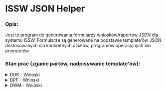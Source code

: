 # ISSW JSON Helper

### Opis:

Jest to program do generowania formularzy wniosków/raportów JSON dla systemu ISSW.
Formularze są generowane na podstawie template'ów JSON dostosowanych dla konkretnych działów, programów operacyjnych lub priorytetów.

### Stan prac (zganie partów, nadpisywanie template'ów):

<details>
<summary>DUK - Wnioski</summary>

### DUK - Wnioski
| Program operacyjny                    | Priorytet                                     | Metedane wniosku | I. Dane podstawowe | II. Dane wnioskodawcy | III. Zakres przedsięwzięcia | IV. Źródła finansowania | V. Oświadczenia | VI. Załączniki | VII. Kosztorys przedsięwzięcia | VIII. Harmonogram | 
|---------------------------------------|-----------------------------------------------|------------------|--------------------|-----------------------|-----------------------------|-------------------------|-----------------|----------------|--------------------------------|-------------------|
| II. Edukacja filmowa                  | I. Szkoły wyższe i podyplomowe                | [x]              | [x]                | [x]                   | [x]                         | [x]                     | [x]             | [x]            |                                | [x]               |
|                                       | II. Edukacja w szkołach średnich i zawodowych | [x]              | [x]                | [x]                   | [x]                         | [x]                     | [x]             | [x]            |                                | [x]               |
|                                       | III. Edukacja i kształcenie profesjonalne     | [x]              | [x]                | [x]                   | [x]                         | [x]                     | [x]             | [x]            |                                | [x]               |
|                                       | IV. Edukacja w kinach                         | [x]              | [x]                | [x]                   | [x]                         | [x]                     | [x]             | [x]            |                                | [x]               |
| III. Upowszechnianie kultury filmowej | I. Festiwale filmowe                          | [x]              | [x]                | [x]                   | [x]                         | [x]                     | [x]             | [x]            |                                | [x]               |
|                                       | II. Inicjatywy filmowe                        | [x]              | [x]                | [x]                   | [x]                         | [x]                     | [x]             | [x]            |                                | [x]               |
|                                       | III. Literatura i czasopisma o filmie         | [x]              | [x]                | [x]                   | [x]                         | [x]                     | [x]             | [x]            |                                | [x]               |
|                                       | IV. Rekonstrukcja cyfrowa                     | [x]              | [x]                | [x]                   | [x]                         | [x]                     | [x]             | [x]            |                                | [x]               |
|                                       | V. Badania rynku audiowizualnego              | [x]              | [x]                | [x]                   | [x]                         | [x]                     | [x]             | [x]            |                                | [x]               |
|                                       | VI. Dystrybucja filmów dokumentalnych         | [x]              | [x]                | [x]                   | [x]                         | [x]                     | [x]             | [x]            |                                | [x]               |
| IV. Rozwój kin                        | I. Modernizacja kin                           | [x]              | [x]                | [x]                   | [x]                         | [x]                     | [x]             | [x]            |                                | [x]               |
|                                       | II. Cyfryzacja kin                            | [x]              | [x]                | [x]                   | [x]                         | [x]                     | [x]             | [x]            |                                | [x]               |

</details>

<details>
<summary>DPF - Wnioski</summary>

### DPF - Wnioski

| Program operacyjny   | Priorytet                                                     | Metadane wniosku | I. Dane podstawowe | II. Dane wnioskodawcy | III. Informacje | IV. Termin realizacji | V. Dane finansowe | VI. Dane dodatkowe | VII. Załączniki | VIII. Oświadczenia |
|----------------------|---------------------------------------------------------------|------------------|--------------------|-----------------------|-----------------|-----------------------|-------------------|--------------------|-----------------|--------------------|
| I. Produkcja filmowa | I. Stypendia scenriuszowe                                     | [x]              | [x]                | [x]                   | [x]             | [x]                   | [x]               | [x]                | [x]             | [x]                |    
|                      | II. Rozwój projektów filmowych                                | [x]              | [x]                | [x]                   | [x]             | [x]                   | [x]               | [x]                | [x]             | [x]                |    
|                      | III. Produkcja filmów fabularnych                             | [x]              | [x]                | [x]                   | [x]             | [x]                   | [x]               | [x]                | [x]             | [x]                |    
|                      | IV. Produkcja filmów dokumentalnych                           | [x]              | [x]                | [x]                   | [x]             | [x]                   | [x]               | [x]                | [x]             | [x]                |    
|                      | V. Produkcja filmów animowanych                               | [x]              | [x]                | [x]                   | [x]             | [x]                   | [x]               | [x]                | [x]             | [x]                |    
|                      | VI. Produkcja koprodukcji mniejszościowych                    | [x]              | [x]                | [x]                   | [x]             | [x]                   | [x]               | [x]                | [x]             | [x]                |    
|                      | VII. Produkcja filmów kina familijnego                        | [x]              | [x]                | [x]                   | [x]             | [x]                   | [x]               | [x]                | [x]             | [x]                |    
|                      | VIII. Produkcja filmów fabularnych pełnometrażowych - DEBIUTY |                  |                    |                       |                 |                       |                   |                    |                 |                    |
| List intencyjny      | X. Produkcja filmów fabularnych                               |                  |                    |                       |                 |                       |                   |                    |                 |                    |    
|                      | X. Produkcja filmów dokumentalnych                            |                  |                    |                       |                 |                       |                   |                    |                 |                    |    
|                      | X. Produkcja filmów animowanych                               |                  |                    |                       |                 |                       |                   |                    |                 |                    |    
|                      | X. Koprodukcja międzynarodowa miejszościowa                   |                  |                    |                       |                 |                       |                   |                    |                 |                    |    
|                      | X. Produkcja filmów kina familijnego                          |                  |                    |                       |                 |                       |                   |                    |                 |                    |    
|                      | X. Produkcja filmów fabularnych pełnometrażowych              |                  |                    |                       |                 |                       |                   |                    |                 |                    |    

</details>

<details>
<summary>DWM - Wnioski</summary>

### DWM - Wnioski

| Program operacyjny                                  | Priorytet                                           | I. Nazwa programu i priorytetu | II. Nazwa przedsięwzięcia | III. Informacje o wnioskodawcy | IV. Dorobek wnioskodawcy | V. Opis przedsięwzięcia | VI. Logotyp PISF | VII. Efekty realizacji | VIII. Inne informacje | IX. Koszty przedsięwzięcia | X. Oświadczenia | XI. Załączniki | XII. Harmonogram |
|-----------------------------------------------------|-----------------------------------------------------|--------------------------------|---------------------------|--------------------------------|--------------------------|-------------------------|------------------|------------------------|-----------------------|----------------------------|-----------------|----------------|------------------|    
| I. Promocja polskiej twórczości filmowej za granicą | I. Promocja polskiej twórczości filmowej za granicą | [x]                            | [x]                       | [x]                            | [x]                      | [x]                     | [x]              | [x]                    | [x]                   | [x]                        | [x]             | [x]            | [x]              |
|                                                     | II. Stypendia zagraniczne                           | [x]                            | [x]                       | [x]                            | [x]                      | [x]                     | [x]              | [x]                    | [x]                   | [x]                        | [x]             | [x]            | [x]              |

</details>
